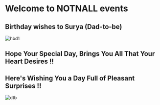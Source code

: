 # Welcome to NOTNALL events

## Birthday wishes to Surya (Dad-to-be)

![hbd1](https://user-images.githubusercontent.com/40535271/41817095-0da1be22-778c-11e8-9539-4a9ab079c0cd.jpg)

## Hope Your Special Day, Brings You All That Your Heart Desires !!

## Here's Wishing You a Day Full of Pleasant Surprises !!

![dtb](https://user-images.githubusercontent.com/40535271/41817232-8e2769d2-778e-11e8-90a6-f498fbd91cf7.jpg)

   
